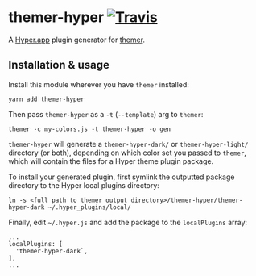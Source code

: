 # themer-hyper [![Travis](https://img.shields.io/travis/mjswensen/themer-hyper.svg)](https://travis-ci.org/mjswensen/themer-hyper)

A [Hyper.app](https://hyper.is/) plugin generator for [themer](https://github.com/mjswensen/themer).

## Installation & usage

Install this module wherever you have `themer` installed:

    yarn add themer-hyper

Then pass `themer-hyper` as a `-t` (`--template`) arg to `themer`:

    themer -c my-colors.js -t themer-hyper -o gen

`themer-hyper` will generate a `themer-hyper-dark/` or `themer-hyper-light/` directory (or both), depending on which color set you passed to `themer`, which will contain the files for a Hyper theme plugin package.

To install your generated plugin, first symlink the outputted package directory to the Hyper local plugins directory:

    ln -s <full path to themer output directory>/themer-hyper/themer-hyper-dark ~/.hyper_plugins/local/

Finally, edit `~/.hyper.js` and add the package to the `localPlugins` array:

    ...
    localPlugins: [
      'themer-hyper-dark`,
    ],
    ...
